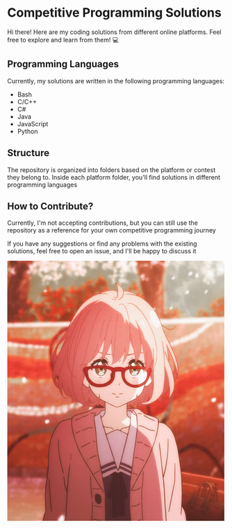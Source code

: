 # Competitive Programming Solutions

Hi there! Here are my coding solutions from different online platforms. Feel free to explore and learn from them! 💻

## Programming Languages

Currently, my solutions are written in the following programming languages:

- Bash
- C/C++
- C#
- Java
- JavaScript
- Python

## Structure

The repository is organized into folders based on the platform or contest they belong to. Inside each platform folder, you'll find solutions in different programming languages

## How to Contribute?

Currently, I'm not accepting contributions, but you can still use the repository as a reference for your own competitive programming journey

If you have any suggestions or find any problems with the existing solutions, feel free to open an issue, and I'll be happy to discuss it

<!-- Note: It may not explain how the code works because I'm too lazy to write it 👀 -->

![❤️](https://raw.githubusercontent.com/T3l3sc0p3/CDN-for-personal-use/Kuriyama-Mirai/gifs/confess.gif)
